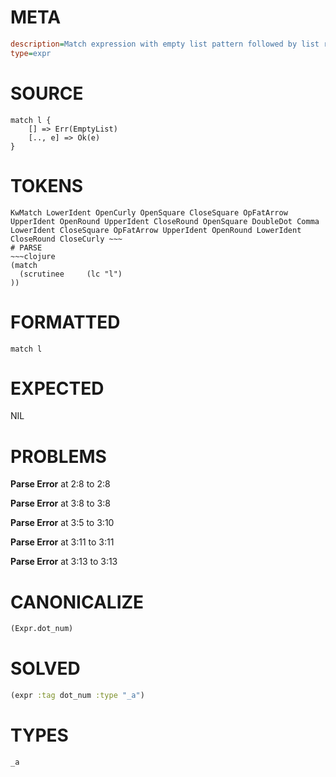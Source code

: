 # META
~~~ini
description=Match expression with empty list pattern followed by list rest pattern (segfault regression test)
type=expr
~~~
# SOURCE
~~~roc
match l {
    [] => Err(EmptyList)
    [.., e] => Ok(e)
}
~~~
# TOKENS
~~~text
KwMatch LowerIdent OpenCurly OpenSquare CloseSquare OpFatArrow UpperIdent OpenRound UpperIdent CloseRound OpenSquare DoubleDot Comma LowerIdent CloseSquare OpFatArrow UpperIdent OpenRound LowerIdent CloseRound CloseCurly ~~~
# PARSE
~~~clojure
(match
  (scrutinee     (lc "l")
))
~~~
# FORMATTED
~~~roc
match l
~~~
# EXPECTED
NIL
# PROBLEMS
**Parse Error**
at 2:8 to 2:8

**Parse Error**
at 3:8 to 3:8

**Parse Error**
at 3:5 to 3:10

**Parse Error**
at 3:11 to 3:11

**Parse Error**
at 3:13 to 3:13

# CANONICALIZE
~~~clojure
(Expr.dot_num)
~~~
# SOLVED
~~~clojure
(expr :tag dot_num :type "_a")
~~~
# TYPES
~~~roc
_a
~~~

